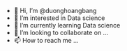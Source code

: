 - 👋 Hi, I’m @duonghoangbang
- 👀 I’m interested in Data science
- 🌱 I’m currently learning Data science
- 💞️ I’m looking to collaborate on ...
- 📫 How to reach me ...

<!---
duonghoangbang/duonghoangbang is a ✨ special ✨ repository because its `README.md` (this file) appears on your GitHub profile.
You can click the Preview link to take a look at your changes.
--->
